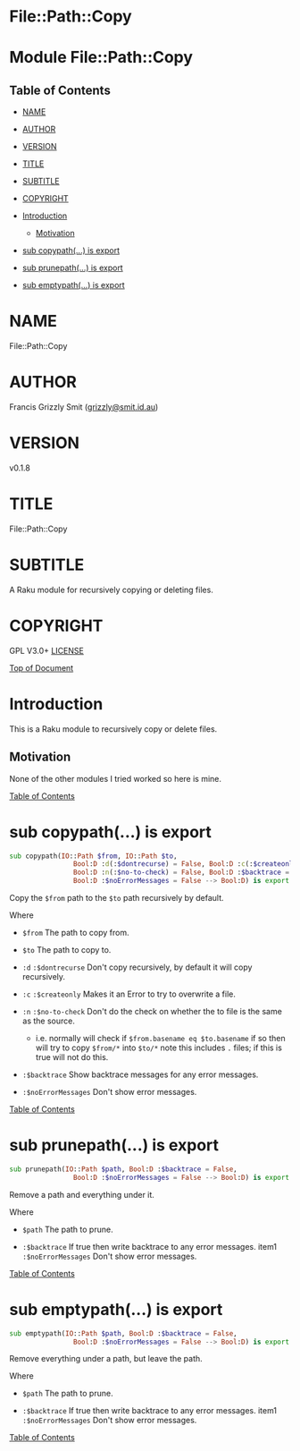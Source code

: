 File::Path::Copy
================

Module File::Path::Copy
=======================

Table of Contents
-----------------

  * [NAME](#name)

  * [AUTHOR](#author)

  * [VERSION](#version)

  * [TITLE](#title)

  * [SUBTITLE](#subtitle)

  * [COPYRIGHT](#copyright)

  * [Introduction](#introduction)

    * [Motivation](#motivation)

  * [sub copypath(...) is export](#sub-copypath-is-export)

  * [sub prunepath(...) is export](#sub-prunepath-is-export)

  * [sub emptypath(...) is export](#sub-emptypath-is-export)

NAME
====

File::Path::Copy 

AUTHOR
======

Francis Grizzly Smit (grizzly@smit.id.au)

VERSION
=======

v0.1.8

TITLE
=====

File::Path::Copy

SUBTITLE
========

A Raku module for recursively copying or deleting files.

COPYRIGHT
=========

GPL V3.0+ [LICENSE](https://github.com/grizzlysmit/File::Path::Copy/blob/main/LICENSE)

[Top of Document](#table-of-contents)

Introduction
============

This is a Raku module to recursively copy or delete files. 

Motivation
----------

None of the other modules I tried worked so here is mine. 

[Table of Contents](#table-of-contents)

sub copypath(...) is export
===========================

```raku
sub copypath(IO::Path $from, IO::Path $to,
                Bool:D :d(:$dontrecurse) = False, Bool:D :c(:$createonly) = False,
                Bool:D :n(:$no-to-check) = False, Bool:D :$backtrace = False,
                Bool:D :$noErrorMessages = False --> Bool:D) is export
```

Copy the `$from` path to the `$to` path recursively by default.

Where

  * `$from` The path to copy from.

  * `$to` The path to copy to.

  * `:d` `:$dontrecurse` Don't copy recursively, by default it will copy recursively.

  * `:c` `:$createonly` Makes it an Error to try to overwrite a file.

  * `:n` `:$no-to-check` Don't do the check on whether the to file is the same as the source.

    * i.e. normally will check if `$from.basename eq $to.basename` if so then will try to copy `$from/*` into `$to/*` note this includes `.` files; if this is true will not do this.

  * `:$backtrace` Show backtrace messages for any error messages.

  * `:$noErrorMessages` Don't show error messages.

[Table of Contents](#table-of-contents)

sub prunepath(...) is export
============================

```raku
sub prunepath(IO::Path $path, Bool:D :$backtrace = False,
                Bool:D :$noErrorMessages = False --> Bool:D) is export
```

Remove a path and everything under it.

Where

  * `$path` The path to prune.

  * `:$backtrace` If true then write backtrace to any error messages. item1 `:$noErrorMessages` Don't show error messages.

[Table of Contents](#table-of-contents)

sub emptypath(...) is export
============================

```raku
sub emptypath(IO::Path $path, Bool:D :$backtrace = False,
                Bool:D :$noErrorMessages = False --> Bool:D) is export
```

Remove everything under a path, but leave the path.

Where

  * `$path` The path to prune.

  * `:$backtrace` If true then write backtrace to any error messages. item1 `:$noErrorMessages` Don't show error messages.

[Table of Contents](#table-of-contents)


